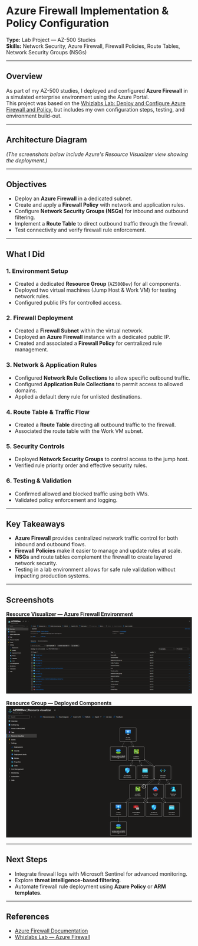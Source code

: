 # Azure Firewall Implementation & Policy Configuration

**Type:** Lab Project — AZ-500 Studies  
**Skills:** Network Security, Azure Firewall, Firewall Policies, Route Tables, Network Security Groups (NSGs)  

---

## Overview
As part of my AZ-500 studies, I deployed and configured **Azure Firewall** in a simulated enterprise environment using the Azure Portal.  
This project was based on the [Whizlabs Lab: Deploy and Configure Azure Firewall and Policy](https://www.whizlabs.com/labs/deploy-and-configure-azure-firewall-and-policy-using-the-azure-portal), but includes my own configuration steps, testing, and environment build-out.

---

## Architecture Diagram
*(The screenshots below include Azure's Resource Visualizer view showing the deployment.)*

---

## Objectives
- Deploy an **Azure Firewall** in a dedicated subnet.
- Create and apply a **Firewall Policy** with network and application rules.
- Configure **Network Security Groups (NSGs)** for inbound and outbound filtering.
- Implement a **Route Table** to direct outbound traffic through the firewall.
- Test connectivity and verify firewall rule enforcement.

---

## What I Did

### 1. Environment Setup
- Created a dedicated **Resource Group** (`AZ500Dev`) for all components.
- Deployed two virtual machines (Jump Host & Work VM) for testing network rules.
- Configured public IPs for controlled access.

### 2. Firewall Deployment
- Created a **Firewall Subnet** within the virtual network.
- Deployed an **Azure Firewall** instance with a dedicated public IP.
- Created and associated a **Firewall Policy** for centralized rule management.

### 3. Network & Application Rules
- Configured **Network Rule Collections** to allow specific outbound traffic.
- Configured **Application Rule Collections** to permit access to allowed domains.
- Applied a default deny rule for unlisted destinations.

### 4. Route Table & Traffic Flow
- Created a **Route Table** directing all outbound traffic to the firewall.
- Associated the route table with the Work VM subnet.

### 5. Security Controls
- Deployed **Network Security Groups** to control access to the jump host.
- Verified rule priority order and effective security rules.

### 6. Testing & Validation
- Confirmed allowed and blocked traffic using both VMs.
- Validated policy enforcement and logging.

---

## Key Takeaways
- **Azure Firewall** provides centralized network traffic control for both inbound and outbound flows.
- **Firewall Policies** make it easier to manage and update rules at scale.
- **NSGs** and route tables complement the firewall to create layered network security.
- Testing in a lab environment allows for safe rule validation without impacting production systems.

---

## Screenshots

**Resource Visualizer — Azure Firewall Environment**
![Resource Visualizer](screenshots/az500fw.png)

**Resource Group — Deployed Components**
![Resource Group Overview](screenshots/az500firewall.png)

---

## Next Steps
- Integrate firewall logs with Microsoft Sentinel for advanced monitoring.
- Explore **threat intelligence-based filtering**.
- Automate firewall rule deployment using **Azure Policy** or **ARM templates**.

---

## References
- [Azure Firewall Documentation](https://learn.microsoft.com/azure/firewall/)
- [Whizlabs Lab — Azure Firewall](https://www.whizlabs.com/labs/deploy-and-configure-azure-firewall-and-policy-using-the-azure-portal)
